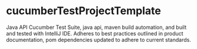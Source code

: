 # cucumberTestProjectTemplate
Java API Cucumber Test Suite, java api, maven build automation, and built and tested with IntelliJ IDE. Adheres to best practices outlined in product documentation, pom dependencies updated to adhere to current standards.
